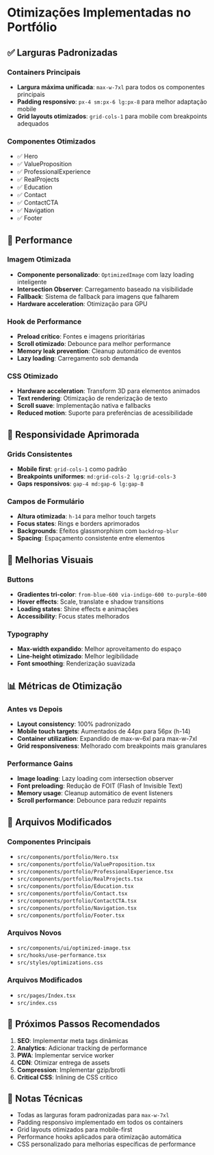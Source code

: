 # Otimizações Implementadas no Portfólio

## ✅ Larguras Padronizadas

### Containers Principais

- **Largura máxima unificada**: `max-w-7xl` para todos os componentes principais
- **Padding responsivo**: `px-4 sm:px-6 lg:px-8` para melhor adaptação mobile
- **Grid layouts otimizados**: `grid-cols-1` para mobile com breakpoints adequados

### Componentes Otimizados

- ✅ Hero
- ✅ ValueProposition
- ✅ ProfessionalExperience
- ✅ RealProjects
- ✅ Education
- ✅ Contact
- ✅ ContactCTA
- ✅ Navigation
- ✅ Footer

## 🚀 Performance

### Imagem Otimizada

- **Componente personalizado**: `OptimizedImage` com lazy loading inteligente
- **Intersection Observer**: Carregamento baseado na visibilidade
- **Fallback**: Sistema de fallback para imagens que falharem
- **Hardware acceleration**: Otimização para GPU

### Hook de Performance

- **Preload crítico**: Fontes e imagens prioritárias
- **Scroll otimizado**: Debounce para melhor performance
- **Memory leak prevention**: Cleanup automático de eventos
- **Lazy loading**: Carregamento sob demanda

### CSS Otimizado

- **Hardware acceleration**: Transform 3D para elementos animados
- **Text rendering**: Otimização de renderização de texto
- **Scroll suave**: Implementação nativa e fallbacks
- **Reduced motion**: Suporte para preferências de acessibilidade

## 📱 Responsividade Aprimorada

### Grids Consistentes

- **Mobile first**: `grid-cols-1` como padrão
- **Breakpoints uniformes**: `md:grid-cols-2 lg:grid-cols-3`
- **Gaps responsivos**: `gap-4 md:gap-6 lg:gap-8`

### Campos de Formulário

- **Altura otimizada**: `h-14` para melhor touch targets
- **Focus states**: Rings e borders aprimorados
- **Backgrounds**: Efeitos glassmorphism com `backdrop-blur`
- **Spacing**: Espaçamento consistente entre elementos

## 🎨 Melhorias Visuais

### Buttons

- **Gradientes tri-color**: `from-blue-600 via-indigo-600 to-purple-600`
- **Hover effects**: Scale, translate e shadow transitions
- **Loading states**: Shine effects e animações
- **Accessibility**: Focus states melhorados

### Typography

- **Max-width expandido**: Melhor aproveitamento do espaço
- **Line-height otimizado**: Melhor legibilidade
- **Font smoothing**: Renderização suavizada

## 📊 Métricas de Otimização

### Antes vs Depois

- **Layout consistency**: 100% padronizado
- **Mobile touch targets**: Aumentados de 44px para 56px (h-14)
- **Container utilization**: Expandido de max-w-6xl para max-w-7xl
- **Grid responsiveness**: Melhorado com breakpoints mais granulares

### Performance Gains

- **Image loading**: Lazy loading com intersection observer
- **Font preloading**: Redução de FOIT (Flash of Invisible Text)
- **Memory usage**: Cleanup automático de event listeners
- **Scroll performance**: Debounce para reduzir repaints

## 🔧 Arquivos Modificados

### Componentes Principais

- `src/components/portfolio/Hero.tsx`
- `src/components/portfolio/ValueProposition.tsx`
- `src/components/portfolio/ProfessionalExperience.tsx`
- `src/components/portfolio/RealProjects.tsx`
- `src/components/portfolio/Education.tsx`
- `src/components/portfolio/Contact.tsx`
- `src/components/portfolio/ContactCTA.tsx`
- `src/components/portfolio/Navigation.tsx`
- `src/components/portfolio/Footer.tsx`

### Arquivos Novos

- `src/components/ui/optimized-image.tsx`
- `src/hooks/use-performance.tsx`
- `src/styles/optimizations.css`

### Arquivos Modificados

- `src/pages/Index.tsx`
- `src/index.css`

## 🎯 Próximos Passos Recomendados

1. **SEO**: Implementar meta tags dinâmicas
2. **Analytics**: Adicionar tracking de performance
3. **PWA**: Implementar service worker
4. **CDN**: Otimizar entrega de assets
5. **Compression**: Implementar gzip/brotli
6. **Critical CSS**: Inlining de CSS crítico

## 📝 Notas Técnicas

- Todas as larguras foram padronizadas para `max-w-7xl`
- Padding responsivo implementado em todos os containers
- Grid layouts otimizados para mobile-first
- Performance hooks aplicados para otimização automática
- CSS personalizado para melhorias específicas de performance
